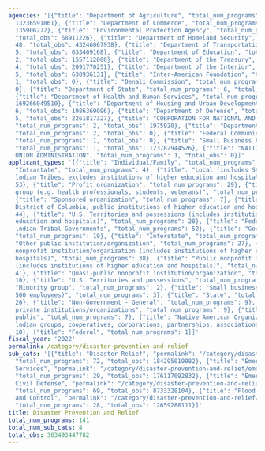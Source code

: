 ```yaml
---
agencies: '[{"title": "Department of Agriculture", "total_num_programs": 30, "total_obs":
  13236591861}, {"title": "Department of Commerce", "total_num_programs": 4, "total_obs":
  135906272}, {"title": "Environmental Protection Agency", "total_num_programs": 3,
  "total_obs": 68911226}, {"title": "Department of Homeland Security", "total_num_programs":
  48, "total_obs": 43246067938}, {"title": "Department of Transportation", "total_num_programs":
  5, "total_obs": 633409168}, {"title": "Department of Education", "total_num_programs":
  2, "total_obs": 1557112000}, {"title": "Department of the Treasury", "total_num_programs":
  4, "total_obs": 2091770251}, {"title": "Department of the Interior", "total_num_programs":
  5, "total_obs": 638936131}, {"title": "Inter-American Foundation", "total_num_programs":
  1, "total_obs": 0}, {"title": "Denali Commission", "total_num_programs": 1, "total_obs":
  0}, {"title": "Department of State", "total_num_programs": 6, "total_obs": 4585586555},
  {"title": "Department of Health and Human Services", "total_num_programs": 14, "total_obs":
  169266049510}, {"title": "Department of Housing and Urban Development", "total_num_programs":
  6, "total_obs": 1986369096}, {"title": "Department of Defense", "total_num_programs":
  5, "total_obs": 2261817327}, {"title": "CORPORATION FOR NATIONAL AND COMMUNITY SERVICE",
  "total_num_programs": 2, "total_obs": 1975920}, {"title": "Department of Justice",
  "total_num_programs": 2, "total_obs": 0}, {"title": "Federal Communications Commission",
  "total_num_programs": 1, "total_obs": 0}, {"title": "Small Business Administration",
  "total_num_programs": 1, "total_obs": 123782944526}, {"title": "NATIONAL CREDIT
  UNION ADMINISTRATION", "total_num_programs": 1, "total_obs": 0}]'
applicant_types: '[{"title": "Individual/Family", "total_num_programs": 29}, {"title":
  "Intrastate", "total_num_programs": 4}, {"title": "Local (includes State-designated
  lndian Tribes, excludes institutions of higher education and hospitals", "total_num_programs":
  53}, {"title": "Profit organization", "total_num_programs": 29}, {"title": "Specialized
  group (e.g. health professionals, students, veterans)", "total_num_programs": 8},
  {"title": "Sponsored organization", "total_num_programs": 7}, {"title": "State (includes
  District of Columbia, public institutions of higher education and hospitals)", "total_num_programs":
  44}, {"title": "U.S. Territories and possessions (includes institutions of higher
  education and hospitals)", "total_num_programs": 28}, {"title": "Federally Recognized
  lndian Tribal Governments", "total_num_programs": 52}, {"title": "Government - General",
  "total_num_programs": 19}, {"title": "Interstate", "total_num_programs": 4}, {"title":
  "Other public institution/organization", "total_num_programs": 27}, {"title": "Private
  nonprofit institution/organization (includes institutions of higher education and
  hospitals)", "total_num_programs": 38}, {"title": "Public nonprofit institution/organization
  (includes institutions of higher education and hospitals)", "total_num_programs":
  41}, {"title": "Quasi-public nonprofit institution/organization", "total_num_programs":
  10}, {"title": "U.S. Territories and possessions", "total_num_programs": 23}, {"title":
  "Minority group", "total_num_programs": 2}, {"title": "Small business (less than
  500 employees)", "total_num_programs": 3}, {"title": "State", "total_num_programs":
  26}, {"title": "Non-Government - General", "total_num_programs": 9}, {"title": "Other
  private institutions/organizations", "total_num_programs": 9}, {"title": "Anyone/general
  public", "total_num_programs": 7}, {"title": "Native American Organizations (includes
  lndian groups, cooperatives, corporations, partnerships, associations)", "total_num_programs":
  10}, {"title": "Federal", "total_num_programs": 1}]'
fiscal_year: '2022'
permalink: /category/disaster-prevention-and-relief
sub_cats: '[{"title": "Disaster Relief", "permalink": "/category/disaster-prevention-and-relief/disaster-relief",
  "total_num_programs": 72, "total_obs": 184295019982}, {"title": "Emergency Health
  Services", "permalink": "/category/disaster-prevention-and-relief/emergency-health-services",
  "total_num_programs": 29, "total_obs": 176117092832}, {"title": "Emergency Preparedness,
  Civil Defense", "permalink": "/category/disaster-prevention-and-relief/emergency-preparedness--civil-defense",
  "total_num_programs": 69, "total_obs": 8733328104}, {"title": "Flood Prevention
  and Control", "permalink": "/category/disaster-prevention-and-relief/flood-prevention-and-control",
  "total_num_programs": 28, "total_obs": 12659288111}]'
title: Disaster Prevention and Relief
total_num_programs: 141
total_num_sub_cats: 4
total_obs: 363493447782
---
```

